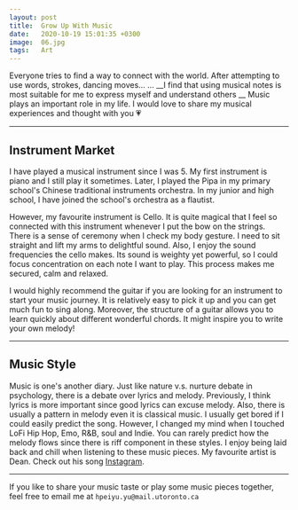 ```yaml
---
layout: post
title:  Grow Up With Music
date:   2020-10-19 15:01:35 +0300
image:  06.jpg
tags:   Art
---
```

Everyone tries to find a way to connect with the world. After attempting to use words, strokes, dancing moves... ... __I find that using musical notes is most suitable for me to express myself and understand others __ Music plays an important role in my life. I would love to share my musical experiences and thought with you :heartpulse:

***

## Instrument Market

I have played a musical instrument since I was 5. My first instrument is piano and I still play it sometimes. Later, I played the Pipa in my primary school's Chinese traditional instruments orchestra. In my junior and high school, I have joined the school's orchestra as a flautist. 

However, my favourite instrument is Cello. It is quite magical that I feel so connected with this instrument whenever I put the bow on the strings. There is a sense of ceremony when I check my body gesture. I need to sit straight and lift my arms to delightful sound. Also, I enjoy the sound frequencies the cello makes. Its sound is weighty yet powerful, so I could focus concentration on each note I want to play. This process makes me secured, calm and relaxed.

I would highly recommend the guitar if you are looking for an instrument to start your music journey. It is relatively easy to pick it up and you can get much fun to sing along. Moreover, the structure of a guitar allows you to learn quickly about different wonderful chords. It might inspire you to write your own melody!


***

## Music Style

Music is one's another diary. Just like nature v.s. nurture debate in psychology, there is a debate over lyrics and melody. Previously, I think lyrics is more important since good lyrics can excuse melody. Also, there is usually a pattern in melody even it is classical music. I usually get bored if I could easily predict the song.
However, I changed my mind when I touched LoFi Hip Hop, Emo, R&B, soul and Indie. You can rarely predict how the melody flows since there is riff component in these styles. I enjoy being laid back and chill when listening to these music pieces. My favourite artist is Dean. Check out his song <a href="https://www.youtube.com/watch?v=wKyMIrBClYw">Instagram</a>.



***

If you like to share your music taste or play some music pieces together, feel free to email me at `hpeiyu.yu@mail.utoronto.ca`
